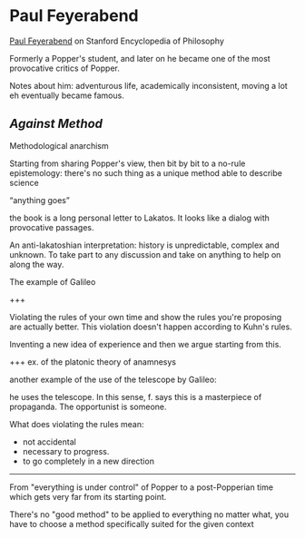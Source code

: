 # Paul Feyerabend

[Paul Feyerabend](https://plato.stanford.edu/search/searcher.py?query=feyerabend "Paul Feyerabend on Stanford Encyclopedia of Philosophy") on Stanford Encyclopedia of Philosophy

Formerly a Popper's student, and later on he became one of the most provocative critics of Popper.

Notes about him: adventurous life, academically inconsistent, moving a lot eh eventually became famous.

## <cite>Against Method</cite>

Methodological anarchism

Starting from sharing Popper's view, then bit by bit to a no-rule epistemology: there's no such thing as a unique method able to describe science

<q>anything goes</q>


the book is a long personal letter to Lakatos. It looks like a dialog with provocative passages.

An anti-lakatoshian interpretation: history is unpredictable, complex and unknown. To take part to any discussion and take on anything to help on along the way.

The example of Galileo

+++

Violating the rules of your own time and show the rules you're proposing are actually better. This violation doesn't happen according to Kuhn's rules.

Inventing a new idea of experience and then we argue starting from this.

+++ ex. of the platonic theory of anamnesys

another example of the use of the telescope by Galileo:

he uses the telescope. In this sense, f. says this is a masterpiece of propaganda. The opportunist is someone.

What does violating the rules mean:
- not accidental
- necessary to progress.
- to go completely in a new direction

---

From "everything is under control" of Popper to a post-Popperian time which gets very far from its starting point.

There's no "good method" to be applied to everything no matter what, you have to choose a method specifically suited for the given context